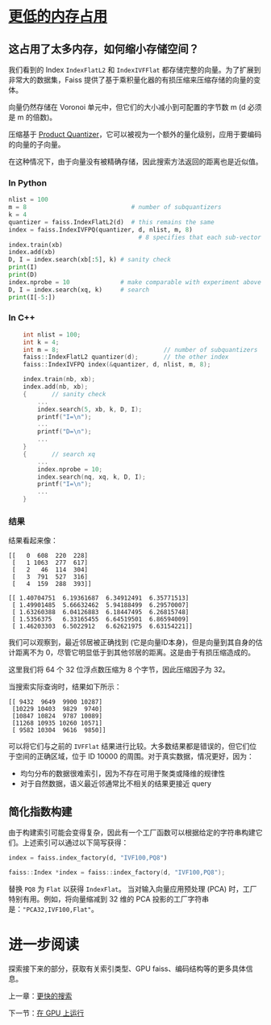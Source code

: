 # [更低的内存占用](https://github.com/facebookresearch/faiss/wiki/Lower-memory-footprint)

## 这占用了太多内存，如何缩小存储空间？

我们看到的 Index `IndexFlatL2` 和 `IndexIVFFlat` 都存储完整的向量。为了扩展到非常大的数据集，Faiss 提供了基于乘积量化器的有损压缩来压缩存储的向量的变体。

向量仍然存储在 Voronoi 单元中，但它们的大小减小到可配置的字节数 m (d 必须是 m 的倍数)。

压缩基于 [Product Quantizer](https://hal.archives-ouvertes.fr/file/index/docid/514462/filename/paper_hal.pdf)，它可以被视为一个额外的量化级别，应用于要编码的向量的子向量。

在这种情况下，由于向量没有被精确存储，因此搜索方法返回的距离也是近似值。

### In Python

```python
nlist = 100
m = 8                             # number of subquantizers
k = 4
quantizer = faiss.IndexFlatL2(d)  # this remains the same
index = faiss.IndexIVFPQ(quantizer, d, nlist, m, 8)
                                    # 8 specifies that each sub-vector is encoded as 8 bits
index.train(xb)
index.add(xb)
D, I = index.search(xb[:5], k) # sanity check
print(I)
print(D)
index.nprobe = 10              # make comparable with experiment above
D, I = index.search(xq, k)     # search
print(I[-5:])
```

### In C++

```c++
    int nlist = 100;
    int k = 4;
    int m = 8;                             // number of subquantizers
    faiss::IndexFlatL2 quantizer(d);       // the other index
    faiss::IndexIVFPQ index(&quantizer, d, nlist, m, 8);

    index.train(nb, xb);
    index.add(nb, xb);
    {       // sanity check
        ...
        index.search(5, xb, k, D, I);
        printf("I=\n");
        ...
        printf("D=\n");
        ...
    }
    {       // search xq
        ...
        index.nprobe = 10;
        index.search(nq, xq, k, D, I);
        printf("I=\n");
        ...
    }
```

### 结果

结果看起来像：

```
[[   0  608  220  228]
 [   1 1063  277  617]
 [   2   46  114  304]
 [   3  791  527  316]
 [   4  159  288  393]]

[[ 1.40704751  6.19361687  6.34912491  6.35771513]
 [ 1.49901485  5.66632462  5.94188499  6.29570007]
 [ 1.63260388  6.04126883  6.18447495  6.26815748]
 [ 1.5356375   6.33165455  6.64519501  6.86594009]
 [ 1.46203303  6.5022912   6.62621975  6.63154221]]
```

我们可以观察到，最近邻居被正确找到 (它是向量ID本身)，但是向量到其自身的估计距离不为 0，尽管它明显低于到其他邻居的距离。这是由于有损压缩造成的。

这里我们将 64 个 32 位浮点数压缩为 8 个字节，因此压缩因子为 32。

当搜索实际查询时，结果如下所示：

```
[[ 9432  9649  9900 10287]
 [10229 10403  9829  9740]
 [10847 10824  9787 10089]
 [11268 10935 10260 10571]
 [ 9582 10304  9616  9850]]
```

可以将它们与之前的 `IVFFlat` 结果进行比较。大多数结果都是错误的，但它们位于空间的正确区域，位于 ID 10000 的周围。对于真实数据，情况更好，因为：

- 均匀分布的数据很难索引，因为不存在可用于聚类或降维的规律性
- 对于自然数据，语义最近邻通常比不相关的结果更接近 query

## 简化指数构建

由于构建索引可能会变得复杂，因此有一个工厂函数可以根据给定的字符串构建它们。上述索引可以通过以下简写获得：

```python
index = faiss.index_factory(d, "IVF100,PQ8")
```

```c++
faiss::Index *index = faiss::index_factory(d, "IVF100,PQ8");
```

替换 `PQ8` 为 `Flat` 以获得 `IndexFlat`。 当对输入向量应用预处理 (PCA) 时，工厂特别有用。例如，将向量缩减到 32 维的 PCA 投影的工厂字符串是：`"PCA32,IVF100,Flat"`。

# 进一步阅读

探索接下来的部分，获取有关索引类型、GPU faiss、编码结构等的更多具体信息。

上一章：[更快的搜索](<Faster search.md>)

下一节：[在 GPU 上运行](<Running on GPUs.md>)